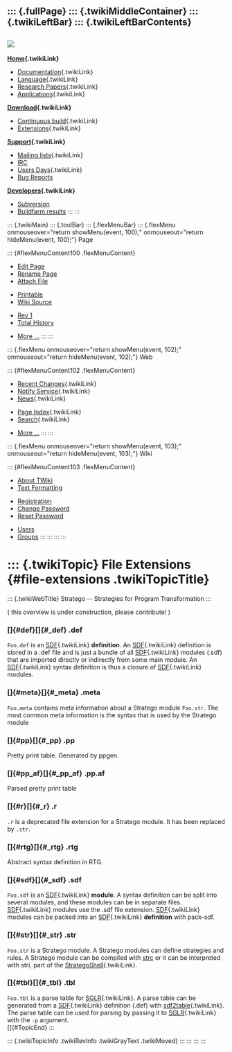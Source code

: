 ::: {.fullPage}
::: {.twikiMiddleContainer}
::: {.twikiLeftBar}
::: {.twikiLeftBarContents}
  ----------------------------------------------------------------------------------
  [![](../pub/Stratego/StrategoLogo/StrategoLogoTextlessWhite-100px.png)](WebHome)
  ----------------------------------------------------------------------------------

**[Home](WebHome){.twikiLink}**

-   [Documentation](StrategoDocumentation){.twikiLink}
-   [Language](StrategoLanguage){.twikiLink}
-   [Research Papers](StrategoPublications){.twikiLink}
-   [Applications](StrategoApplication){.twikiLink}

**[Download](StrategoDownload){.twikiLink}**

-   [Continuous build](ContinuousBuild){.twikiLink}
-   [Extensions](AdditionalPackageDownload){.twikiLink}

**[Support](StrategoSupport){.twikiLink}**

-   [Mailing lists](MailingList){.twikiLink}
-   [IRC](irc://irc.freenode.net/#stratego)
-   [Users Days](StrategoUsersDay){.twikiLink}
-   [Bug Reports](http://yellowgrass.org/project/StrategoXT)

**[Developers](StrategoDev){.twikiLink}**

-   [Subversion](https://svn.strategoxt.org/repos/StrategoXT/strategoxt/trunk)
-   [Buildfarm
    results](http://hydra.nixos.org/jobset/strategoxt/strategoxt-release/all)
:::
:::

::: {.twikiMain}
::: {.toolBar}
::: {.flexMenuBar}
::: {.flexMenu onmouseover="return showMenu(event, 100);" onmouseout="return hideMenu(event, 100);"}
Page

::: {#flexMenuContent100 .flexMenuContent}
-   [Edit
    Page](http://www.program-transformation.org/edit/Stratego/FileExtensions?t=1536825581)
-   [Rename
    Page](http://www.program-transformation.org/rename/Stratego/FileExtensions)
-   [Attach
    File](http://www.program-transformation.org/attach/Stratego/FileExtensions)

<!-- -->

-   [Printable](http://www.program-transformation.org/view/Stratego/FileExtensions?skin=print.pattern)
-   [Wiki
    Source](http://www.program-transformation.org/view/Stratego/FileExtensions?skin=text&raw=on&contenttype=text/plain)

<!-- -->

-   [Rev
    1](http://www.program-transformation.org/view/Stratego/FileExtensions?rev=1.1)
-   [Total
    History](http://www.program-transformation.org/rdiff/Stratego/FileExtensions)

<!-- -->

-   [More
    \...](http://www.program-transformation.org/oops/Stratego/FileExtensions?template=oopsmore&param1=1.1&param2=1.1)
:::
:::

::: {.flexMenu onmouseover="return showMenu(event, 102);" onmouseout="return hideMenu(event, 102);"}
Web

::: {#flexMenuContent102 .flexMenuContent}
-   [Recent Changes](WebChanges){.twikiLink}
-   [Notify Service](WebNotify){.twikiLink}
-   [News](WebNews){.twikiLink}

<!-- -->

-   [Page Index](WebIndex){.twikiLink}
-   [Search](WebSearch){.twikiLink}

<!-- -->

-   [More
    \...](http://www.program-transformation.org/oops/Stratego/FileExtensions?template=oopsmore&param1=1.1&param2=1.1)
:::
:::

::: {.flexMenu onmouseover="return showMenu(event, 103);" onmouseout="return hideMenu(event, 103);"}
Wiki

::: {#flexMenuContent103 .flexMenuContent}
-   [About
    TWiki](http://www.program-transformation.org/view/TWiki/WebHome)
-   [Text
    Formatting](http://www.program-transformation.org/view/TWiki/TextFormattingRules)

<!-- -->

-   [Registration](http://www.program-transformation.org/view/TWiki/TWikiRegistration)
-   [Change
    Password](http://www.program-transformation.org/view/TWiki/ChangePassword)
-   [Reset
    Password](http://www.program-transformation.org/view/TWiki/ResetPassword)

<!-- -->

-   [Users](http://www.program-transformation.org/view/Main/TWikiUsers)
-   [Groups](http://www.program-transformation.org/view/Main/TWikiGroups)
:::
:::
:::
:::

::: {.twikiTopic}
File Extensions {#file-extensions .twikiTopicTitle}
===============

::: {.twikiWebTitle}
Stratego \-- Strategies for Program Transformation
:::

( this overview is under construction, please contribute! )

### []{#def}[]{#_def} .def

`Foo.def` is an [SDF](SDF){.twikiLink} **definition**. An
[SDF](SDF){.twikiLink} definition is stored in a .def file and is just a
bundle of all [SDF](SDF){.twikiLink} modules (.sdf) that are imported
directly or indirectly from some main module. An [SDF](SDF){.twikiLink}
syntax definition is thus a closure of [SDF](SDF){.twikiLink} modules.

### []{#meta}[]{#_meta} .meta

`Foo.meta` contains meta information about a Stratego module `Foo.str`.
The most common meta information is the syntax that is used by the
Stratego module

### []{#pp}[]{#_pp} .pp

Pretty print table. Generated by ppgen.

### []{#pp_af}[]{#_pp_af} .pp.af

Parsed pretty print table

### []{#r}[]{#_r} .r

`.r` is a deprecated file extension for a Stratego module. It has been
replaced by `.str`.

### []{#rtg}[]{#_rtg} .rtg

Abstract syntax definition in RTG.

### []{#sdf}[]{#_sdf} .sdf

`Foo.sdf` is an [SDF](SDF){.twikiLink} **module**. A syntax definition
can be split into several modules, and these modules can be in separate
files. [SDF](SDF){.twikiLink} modules use the .sdf file extension.
[SDF](SDF){.twikiLink} modules can be packed into an
[SDF](SDF){.twikiLink} **definition** with pack-sdf.

### []{#str}[]{#_str} .str

`Foo.str` is a Stratego module. A Stratego modules can define strategies
and rules. A Stratego module can be compiled with
[strc](http://hydra.nixos.org/job/strategoxt-docs/strategoxt-manual/html/latest/download/1/manual/chunk-chapter/ref-strc.html)
or it can be interpreted with stri, part of the
[StrategoShell](StrategoShell){.twikiLink}.

### []{#tbl}[]{#_tbl} .tbl

`Foo.tbl` is a parse table for [SGLR](SGLR){.twikiLink}. A parse table
can be generated from a [SDF](SDF){.twikiLink} definition (.def) with
[sdf2table](../Sdf/SdfToTable){.twikiLink}. The parse table can be used
for parsing by passing it to [SGLR](SGLR){.twikiLink} with the `-p`
argument.\
[]{#TopicEnd}
:::

::: {.twikiTopicInfo .twikiRevInfo .twikiGrayText .twikiMoved}
:::
:::
:::
:::

